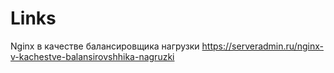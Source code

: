 # Links


Nginx в качестве балансировщика нагрузки
https://serveradmin.ru/nginx-v-kachestve-balansirovshhika-nagruzki
